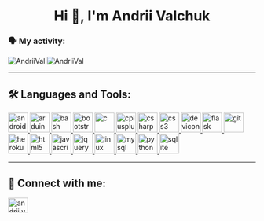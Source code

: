 <h1 align="center">Hi 👋, I'm Andrii Valchuk</h1>

### 🗣 My activity:
<p align="left"><img src="https://github-readme-stats.vercel.app/api/top-langs?username=AndriiVal&show_icons=true&locale=en&layout=compact" alt="AndriiVal" />&nbsp;<img src="https://github-readme-stats.vercel.app/api?username=AndriiVal&show_icons=true&locale=en" alt="AndriiVal" /></p>

***
<!--
## 🧬 About Me


**AndriiVal/AndriiVal** is a ✨ _special_ ✨ repository because its `README.md` (this file) appears on your GitHub profile.

Here are some ideas to get you started:

- 🔭 I’m currently working on ...
- 🌱 I’m currently learning ...
- 👯 I’m looking to collaborate on ...
- 🤔 I’m looking for help with ...
- 💬 Ask me about ...
- 📫 How to reach me: ...
- 😄 Pronouns: ...
- ⚡ Fun fact: ...
-->

## 🛠 Languages and Tools:

<p align="left"> <a href="https://www.android.com" target="_blank"> <img src="https://devicon.dev/devicon.git/icons/android/android-original.svg" alt="android" width="40" height="40"/> </a> <a href="https://www.arduino.cc" target="_blank"> <img src="https://www.vectorlogo.zone/logos/arduino/arduino-icon.svg" alt="arduino" width="40" height="40"/> </a> <a href="https://www.gnu.org/software/bash" target="_blank"> <img src="https://www.vectorlogo.zone/logos/gnu_bash/gnu_bash-icon.svg" alt="bash" width="40" height="40"/> </a> <a href="https://getbootstrap.com" target="_blank"> <img src="https://devicons.github.io/devicon/devicon.git/icons/bootstrap/bootstrap-plain.svg" alt="bootstrap" width="40" height="40"/> </a> <a href="https://www.iso.org/standard/74528.html" target="_blank"> <img src="https://devicon.dev/devicon.git/icons/c/c-original.svg" alt="c" width="40" height="40"/> </a> <a href="https://isocpp.org/" target="_blank"> <img src="https://devicon.dev/devicon.git/icons/cplusplus/cplusplus-original.svg" alt="cplusplus" width="40" height="40"/> </a> <a href="https://docs.microsoft.com/en-us/dotnet/csharp" target="_blank"> <img src="https://devicons.github.io/devicon/devicon.git/icons/csharp/csharp-original.svg" alt="csharp" width="40" height="40"/> </a> <a href="https://www.w3schools.com/css/" target="_blank"> <img src="https://devicons.github.io/devicon/devicon.git/icons/css3/css3-original-wordmark.svg" alt="css3" width="40" height="40"/> </a> <a href="https://devicon.dev" target="_blank"> <img src="https://devicons.github.io/devicon/devicon.git/icons/devicon/devicon-original.svg" alt="devicon" width="40" height="40"/>  </a> <a href="https://flask.palletsprojects.com/en/1.1.x" target="_blank"> <img src="https://www.vectorlogo.zone/logos/pocoo_flask/pocoo_flask-icon.svg" alt="flask" width="40" height="40"/> </a> <a href="https://git-scm.com/" target="_blank"> <img src="https://www.vectorlogo.zone/logos/git-scm/git-scm-icon.svg" alt="git" width="40" height="40"/> </a> <a href="https://heroku.com" target="_blank"> <img src="https://www.vectorlogo.zone/logos/heroku/heroku-icon.svg" alt="heroku" width="40" height="40"/> </a> <a href="https://www.w3.org/html/" target="_blank"> <img src="https://devicons.github.io/devicon/devicon.git/icons/html5/html5-original-wordmark.svg" alt="html5" width="40" height="40"/> </a> <a href="https://developer.mozilla.org/en-US/docs/Web/JavaScript" target="_blank"> <img src="https://devicons.github.io/devicon/devicon.git/icons/javascript/javascript-original.svg" alt="javascript" width="40" height="40"/> </a> <a href="https://jquery.com" target="_blank"> <img src="https://devicon.dev/devicon.git/icons/jquery/jquery-original.svg" alt="jquery" width="40" height="40"/> <a href="https://www.linux.org/" target="_blank"> <img src="https://devicons.github.io/devicon/devicon.git/icons/linux/linux-original.svg" alt="linux" width="40" height="40"/> </a> <a href="https://www.mysql.com/" target="_blank"> <img src="https://devicons.github.io/devicon/devicon.git/icons/mysql/mysql-original-wordmark.svg" alt="mysql" width="40" height="40"/> </a> <a href="https://www.python.org" target="_blank"> <img src="https://devicons.github.io/devicon/devicon.git/icons/python/python-original.svg" alt="python" width="40" height="40"/> </a> <a href="https://www.sqlite.org/" target="_blank"> <img src="https://www.vectorlogo.zone/logos/sqlite/sqlite-icon.svg" alt="sqlite" width="40" height="40"/> </a> </p>

***

## 📢 Connect with me:

<p align="left"><a href="https://facebook.com/andrii.valchuk" target="blank"><img align="center" src="https://cdn.jsdelivr.net/npm/simple-icons@3.0.1/icons/facebook.svg" alt="andrii.valchuk" height="30" width="40" /></a></p>
